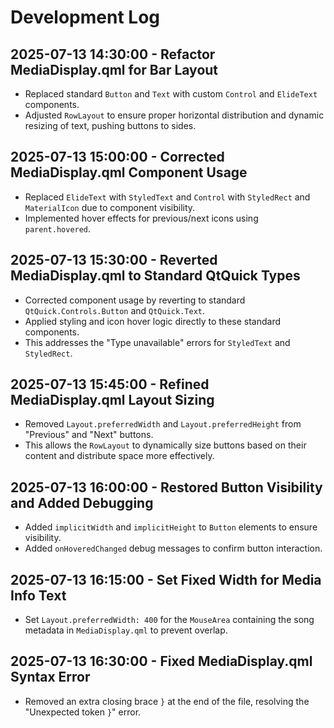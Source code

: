 # Development Log

## 2025-07-13 14:30:00 - Refactor MediaDisplay.qml for Bar Layout
- Replaced standard `Button` and `Text` with custom `Control` and `ElideText` components.
- Adjusted `RowLayout` to ensure proper horizontal distribution and dynamic resizing of text, pushing buttons to sides.

## 2025-07-13 15:00:00 - Corrected MediaDisplay.qml Component Usage
- Replaced `ElideText` with `StyledText` and `Control` with `StyledRect` and `MaterialIcon` due to component visibility.
- Implemented hover effects for previous/next icons using `parent.hovered`.

## 2025-07-13 15:30:00 - Reverted MediaDisplay.qml to Standard QtQuick Types
- Corrected component usage by reverting to standard `QtQuick.Controls.Button` and `QtQuick.Text`.
- Applied styling and icon hover logic directly to these standard components.
- This addresses the "Type unavailable" errors for `StyledText` and `StyledRect`.

## 2025-07-13 15:45:00 - Refined MediaDisplay.qml Layout Sizing
- Removed `Layout.preferredWidth` and `Layout.preferredHeight` from "Previous" and "Next" buttons.
- This allows the `RowLayout` to dynamically size buttons based on their content and distribute space more effectively.

## 2025-07-13 16:00:00 - Restored Button Visibility and Added Debugging
- Added `implicitWidth` and `implicitHeight` to `Button` elements to ensure visibility.
- Added `onHoveredChanged` debug messages to confirm button interaction.

## 2025-07-13 16:15:00 - Set Fixed Width for Media Info Text
- Set `Layout.preferredWidth: 400` for the `MouseArea` containing the song metadata in `MediaDisplay.qml` to prevent overlap.

## 2025-07-13 16:30:00 - Fixed MediaDisplay.qml Syntax Error
- Removed an extra closing brace `}` at the end of the file, resolving the "Unexpected token `}`" error.

